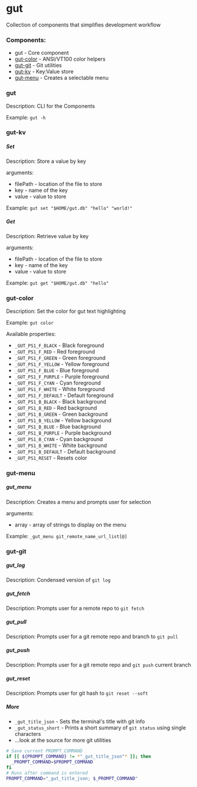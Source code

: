 # gut

Collection of components that simplifies development workflow

### Components:
* gut - Core component
* [gut-color](#gut-color) - ANSI/VT100 color helpers
* [gut-git](#gut-git) - Git utilities
* [gut-kv](#gut-kv) - Key:Value store
* [gut-menu](#gut-menu) - Creates a selectable menu

### gut
Description: CLI for the Components

Example: `gut -h`

### gut-kv

##### Set
Description: Store a value by key

arguments:
* filePath - location of the file to store
* key - name of the key
* value - value to store

Example: `gut set "$HOME/gut.db" "hello" "world!"`

##### Get
Description: Retrieve value by key

arguments:
* filePath - location of the file to store
* key - name of the key
* value - value to store

Example: `gut get "$HOME/gut.db" "hello"`

### gut-color

Description: Set the color for gut text highlighting

Example: `gut color`

Available properties:
* `_GUT_PS1_F_BLACK` - Black foreground
* `_GUT_PS1_F_RED` - Red foreground
* `_GUT_PS1_F_GREEN` - Green foreground
* `_GUT_PS1_F_YELLOW` - Yellow foreground
* `_GUT_PS1_F_BLUE` - Blue foreground
* `_GUT_PS1_F_PURPLE` - Purple foreground
* `_GUT_PS1_F_CYAN` - Cyan foreground
* `_GUT_PS1_F_WHITE` - White foreground
* `_GUT_PS1_F_DEFAULT` - Default foreground
* `_GUT_PS1_B_BLACK` - Black background
* `_GUT_PS1_B_RED` - Red background
* `_GUT_PS1_B_GREEN` - Green background
* `_GUT_PS1_B_YELLOW` - Yellow background
* `_GUT_PS1_B_BLUE` - Blue background
* `_GUT_PS1_B_PURPLE` - Purple background
* `_GUT_PS1_B_CYAN` - Cyan background
* `_GUT_PS1_B_WHITE` - White background
* `_GUT_PS1_B_DEFAULT` - Default background
* `_GUT_PS1_RESET` - Resets color

### gut-menu

##### gut_menu
Description: Creates a menu and prompts user for selection

arguments:
* array - array of strings to display on the menu

Example: `_gut_menu git_remote_name_url_list[@]`


### gut-git

##### gut_log
Description: Condensed version of `git log`

##### gut_fetch
Description: Prompts user for a remote repo to `git fetch`

##### gut_pull
Description: Prompts user for a git remote repo and branch to `git pull`

##### gut_push
Description: Prompts user for a git remote repo and `git push` current branch

##### gut_reset
Description: Prompts user for git hash to `git reset --soft`

##### More

* `_gut_title_json` - Sets the terminal's title with git info
* `_gut_status_short` - Prints a short summary of `git status` using single characters
* ...look at the source for more git utilities

```bash
# Save current PROMPT_COMMAND
if [[ ${PROMPT_COMMAND} != *"_gut_title_json"* ]]; then
  _PROMPT_COMMAND=$PROMPT_COMMAND
fi
# Runs after command is entered
PROMPT_COMMAND="_gut_title_json; $_PROMPT_COMMAND"
```
